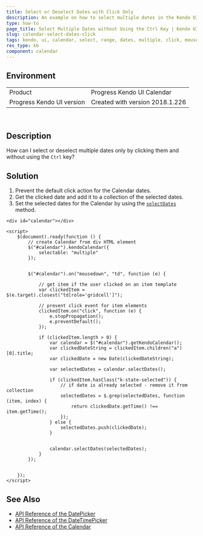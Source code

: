 ```yaml
---
title: Select or Deselect Dates with Click Only
description: An example on how to select multiple dates in the Kendo UI Calendar without holding the Ctrl key.
type: how-to
page_title: Select Multiple Dates without Using the Ctrl Key | Kendo UI Calendar
slug: calendar-select-dates-click
tags: kendo, ui, calendar, select, range, dates, multiple, click, mouse, only, control, ctrl
res_type: kb
component: calendar
---
```


## Environment

<table>
 <tr>
  <td>Product</td>
  <td>Progress Kendo UI Calendar</td>
 </tr>
 <tr>
  <td>Progress Kendo UI version</td>
  <td>Created with version 2018.1.226</td>
 </tr>
</table>
 

## Description

How can I select or deselect multiple dates only by clicking them and without using the `Ctrl` key?

## Solution

1. Prevent the default click action for the Calendar dates.
1. Get the clicked date and add it to a collection of the selected dates.
1. Set the selected dates for the Calendar by using the [`selectDates`](https://docs.telerik.com/kendo-ui/api/javascript/ui/calendar/configuration/selectdates) method.

```dojo
<div id="calendar"></div>

<script>
    $(document).ready(function () {
        // create Calendar from div HTML element
        $("#calendar").kendoCalendar({
            selectable: "multiple"
        });


        $("#calendar").on("mousedown", "td", function (e) {

            // get item if the user clicked on an item template
            var clickedItem = $(e.target).closest("td[role='gridcell']");

            // prevent click event for item elements
            clickedItem.on("click", function (e) {
                e.stopPropagation();
                e.preventDefault();
            });

            if (clickedItem.length > 0) {
                var calendar = $("#calendar").getKendoCalendar();
                var clickedDateString = clickedItem.children("a")[0].title;
                var clickedDate = new Date(clickedDateString);

                var selectedDates = calendar.selectDates();

                if (clickedItem.hasClass("k-state-selected")) {
                    // if date is already selected - remove it from collection
                    selectedDates = $.grep(selectedDates, function (item, index) {
                        return clickedDate.getTime() !== item.getTime();
                    });
                } else {
                    selectedDates.push(clickedDate);
                }


                calendar.selectDates(selectedDates);
            }
        });


    });
</script>
```

## See Also

* [API Reference of the DatePicker](http://docs.telerik.com/kendo-ui/api/javascript/ui/datepicker)
* [API Reference of the DateTimePicker](http://docs.telerik.com/kendo-ui/api/javascript/ui/datetimepicker)
* [API Reference of the Calendar](http://docs.telerik.com/kendo-ui/api/javascript/ui/calendar)
